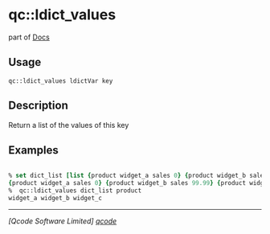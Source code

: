 qc::ldict_values
================

part of [Docs](.)

Usage
-----
`
        qc::ldict_values ldictVar key
    `

Description
-----------
Return a list of the values of this key

Examples
--------
```tcl

% set dict_list [list {product widget_a sales 0} {product widget_b sales 99.99} {product widget_c sales 33}]
{product widget_a sales 0} {product widget_b sales 99.99} {product widget_c sales 33}
%  qc::ldict_values dict_list product
widget_a widget_b widget_c
```

----------------------------------
*[Qcode Software Limited] [qcode]*

[qcode]: http://www.qcode.co.uk "Qcode Software"